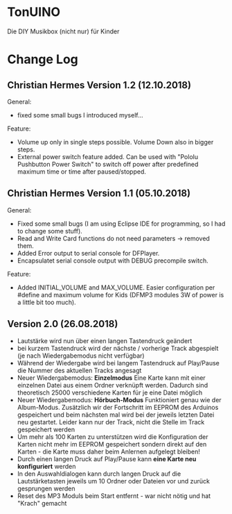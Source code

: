 # TonUINO
Die DIY Musikbox (nicht nur) für Kinder


# Change Log
## Christian Hermes Version 1.2 (12.10.2018)
General:
- fixed some small bugs I introduced myself...

Feature:
- Volume up only in single steps possible. Volume Down also in bigger steps.
- External power switch feature added. Can be used with "Pololu Pushbutton Power Switch" to switch off power after predefined maximum time or time after paused/stopped.

## Christian Hermes Version 1.1 (05.10.2018)
General:
- Fixed some small bugs (I am using Eclipse IDE for programming, so I had to change some stuff).
- Read and Write Card functions do not need parameters -> removed them.
- Added Error output to serial console for DFPlayer.
- Encapsulatet serial console output with DEBUG precompile switch.

Feature:
- Added INITIAL_VOLUME and MAX_VOLUME. Easier configuration per #define and maximum volume for Kids (DFMP3 modules 3W of power is a little bit too much).

## Version 2.0 (26.08.2018)

- Lautstärke wird nun über einen langen Tastendruck geändert
- bei kurzem Tastendruck wird der nächste / vorherige Track abgespielt (je nach Wiedergabemodus nicht verfügbar)
- Während der Wiedergabe wird bei langem Tastendruck auf Play/Pause die Nummer des aktuellen Tracks angesagt
- Neuer Wiedergabemodus: **Einzelmodus**
  Eine Karte kann mit einer einzelnen Datei aus einem Ordner verknüpft werden. Dadurch sind theoretisch 25000 verschiedene Karten für je eine Datei möglich
- Neuer Wiedergabemodus: **Hörbuch-Modus**
  Funktioniert genau wie der Album-Modus. Zusätzlich wir der Fortschritt im EEPROM des Arduinos gespeichert und beim nächsten mal wird bei der jeweils letzten Datei neu gestartet. Leider kann nur der Track, nicht die Stelle im Track gespeichert werden
- Um mehr als 100 Karten zu unterstützen wird die Konfiguration der Karten nicht mehr im EEPROM gespeichert sondern direkt auf den Karten - die Karte muss daher beim Anlernen aufgelegt bleiben!
- Durch einen langen Druck auf Play/Pause kann **eine Karte neu konfiguriert** werden
- In den Auswahldialogen kann durch langen Druck auf die Lautstärketasten jeweils um 10 Ordner oder Dateien vor und zurück gesprungen werden
- Reset des MP3 Moduls beim Start entfernt - war nicht nötig und hat "Krach" gemacht
